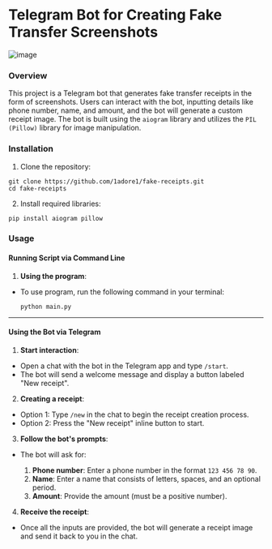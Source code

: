 # Telegram Bot for Creating Fake Transfer Screenshots
![image](https://github.com/user-attachments/assets/515bbcda-1bbf-4860-8c5b-d654bf38ae63)
### Overview

This project is a Telegram bot that generates fake transfer receipts in the form of screenshots. 
Users can interact with the bot, inputting details like phone number, name, and amount, and the bot will generate a custom receipt image. 
The bot is built using the ```aiogram``` library and utilizes the ```PIL (Pillow)``` library for image manipulation.
### Installation
1. Clone the repository:
```
git clone https://github.com/1adore1/fake-receipts.git
cd fake-receipts
```
2. Install required libraries:
```
pip install aiogram pillow
```
### Usage
#### Running Script via Command Line
1) **Using the program**:

  * To use program, run the following command in your terminal:
    ```
    python main.py
    ```
---
#### Using the Bot via Telegram
1) **Start interaction**:

  * Open a chat with the bot in the Telegram app and type ```/start```.
  * The bot will send a welcome message and display a button labeled "New receipt".
2) **Creating a receipt**:
  
  * Option 1: Type ```/new``` in the chat to begin the receipt creation process.
  * Option 2: Press the "New receipt" inline button to start.
3. **Follow the bot's prompts**:
* The bot will ask for:
  
  1) **Phone number**: Enter a phone number in the format ```123 456 78 90```.
  2) **Name**: Enter a name that consists of letters, spaces, and an optional period.
  3) **Amount**: Provide the amount (must be a positive number).
4. **Receive the receipt**:
* Once all the inputs are provided, the bot will generate a receipt image and send it back to you in the chat.
